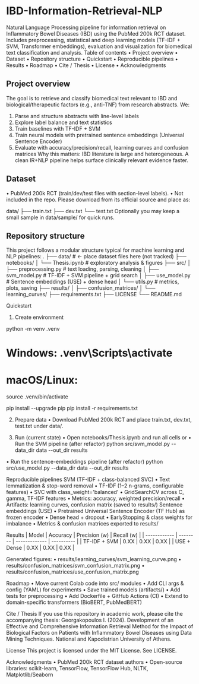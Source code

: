 # IBD-Information-Retrieval-NLP
Natural Language Processing pipeline for information retrieval on Inflammatory Bowel Diseases (IBD) using the PubMed 200k RCT dataset. Includes preprocessing, statistical and deep learning models (TF-IDF + SVM, Transformer embeddings), evaluation and visualization for biomedical text classification and analysis.
Table of contents
•	Project overview
•	Dataset
•	Repository structure
•	Quickstart
•	Reproducible pipelines
•	Results
•	Roadmap
•	Cite / Thesis
•	License
•	Acknowledgments

## Project overview

The goal is to retrieve and classify biomedical text relevant to IBD and biological/therapeutic factors (e.g., anti-TNF) from research abstracts.
We:
1.	Parse and structure abstracts with line-level labels
2.	Explore label balance and text statistics
3.	Train baselines with TF-IDF + SVM
4.	Train neural models with pretrained sentence embeddings (Universal Sentence Encoder)
5.	Evaluate with accuracy/precision/recall, learning curves and confusion matrices
Why this matters: IBD literature is large and heterogeneous. A clean IR+NLP pipeline helps surface clinically relevant evidence faster.

## Dataset

•	PubMed 200k RCT (train/dev/test files with section-level labels).
•	Not included in the repo. Please download from its official source and place as:

data/
├── train.txt
├── dev.txt
└── test.txt
Optionally you may keep a small sample in data/sample/ for quick runs.

## Repository structure

This project follows a modular structure typical for machine learning and NLP pipelines:
.
├── data/                     # <- place dataset files here (not tracked)
├── notebooks/
│   └── Thesis.ipynb          # exploratory analysis & figures
├── src/
│   ├── preprocessing.py      # text loading, parsing, cleaning
│   ├── svm_model.py          # TF-IDF + SVM pipeline + grid search
│   ├── use_model.py          # Sentence embeddings (USE) + dense head
│   └── utils.py              # metrics, plots, saving
├── results/
│   ├── confusion_matrices/
│   └── learning_curves/
├── requirements.txt
├── LICENSE
└── README.md


Quickstart
1) Create environment
   
python -m venv .venv
# Windows: .venv\Scripts\activate
# macOS/Linux:
source .venv/bin/activate

pip install --upgrade pip
pip install -r requirements.txt

2) Prepare data
•	Download PubMed 200k RCT and place train.txt, dev.txt, test.txt under data/.

3) Run (current state)
•	Open notebooks/Thesis.ipynb and run all cells
or
•	Run the SVM pipeline (after refactor)
python src/svm_model.py --data_dir data --out_dir results

•	Run the sentence-embeddings pipeline (after refactor)
python src/use_model.py --data_dir data --out_dir results



Reproducible pipelines
SVM (TF-IDF + class-balanced SVC)
•	Text lemmatization & stop-word removal
•	TF-IDF (1–2 n-grams, configurable features)
•	SVC with class_weight='balanced'
•	GridSearchCV across C, gamma, TF-IDF features
•	Metrics: accuracy, weighted precision/recall
•	Artifacts: learning curves, confusion matrix (saved to results/)
Sentence embeddings (USE)
•	Pretrained Universal Sentence Encoder (TF Hub) as frozen encoder
•	Dense head + dropout
•	EarlyStopping & class weights for imbalance
•	Metrics & confusion matrices exported to results/

Results
| Model        | Accuracy | Precision (w) | Recall (w) |
| ------------ | -------- | ------------- | ---------- |
| TF-IDF + SVM | 0.XX     | 0.XX          | 0.XX       |
| USE + Dense  | 0.XX     | 0.XX          | 0.XX       |

Generated figures:
•	results/learning_curves/svm_learning_curve.png
•	results/confusion_matrices/svm_confusion_matrix.png
•	results/confusion_matrices/use_confusion_matrix.png

Roadmap
•	Move current Colab code into src/ modules
•	Add CLI args & config (YAML) for experiments
•	Save trained models (artifacts/)
•	Add tests for preprocessing
•	Add Dockerfile + GitHub Actions (CI)
•	Extend to domain-specific transformers (BioBERT, PubMedBERT)

Cite / Thesis
If you use this repository in academic work, please cite the accompanying thesis:
Georgakopoulos I. (2024). Development of an Effective and Comprehensive Information Retrieval Method for the Impact of Biological Factors on Patients with Inflammatory Bowel Diseases using Data Mining Techniques. National and Kapodistrian University of Athens.

License
This project is licensed under the MIT License. See LICENSE.

Acknowledgments
•	PubMed 200k RCT dataset authors
•	Open-source libraries: scikit-learn, TensorFlow, TensorFlow Hub, NLTK, Matplotlib/Seaborn

